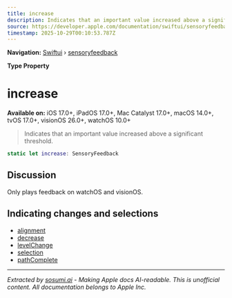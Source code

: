 ```yaml
---
title: increase
description: Indicates that an important value increased above a significant threshold.
source: https://developer.apple.com/documentation/swiftui/sensoryfeedback/increase
timestamp: 2025-10-29T00:10:53.787Z
---
```


**Navigation:** [Swiftui](/documentation/swiftui) › [sensoryfeedback](/documentation/swiftui/sensoryfeedback)

**Type Property**

# increase

**Available on:** iOS 17.0+, iPadOS 17.0+, Mac Catalyst 17.0+, macOS 14.0+, tvOS 17.0+, visionOS 26.0+, watchOS 10.0+

> Indicates that an important value increased above a significant threshold.

```swift
static let increase: SensoryFeedback
```

## Discussion

Only plays feedback on watchOS and visionOS.

## Indicating changes and selections

- [alignment](/documentation/swiftui/sensoryfeedback/alignment)
- [decrease](/documentation/swiftui/sensoryfeedback/decrease)
- [levelChange](/documentation/swiftui/sensoryfeedback/levelchange)
- [selection](/documentation/swiftui/sensoryfeedback/selection)
- [pathComplete](/documentation/swiftui/sensoryfeedback/pathcomplete)

---

*Extracted by [sosumi.ai](https://sosumi.ai) - Making Apple docs AI-readable.*
*This is unofficial content. All documentation belongs to Apple Inc.*
